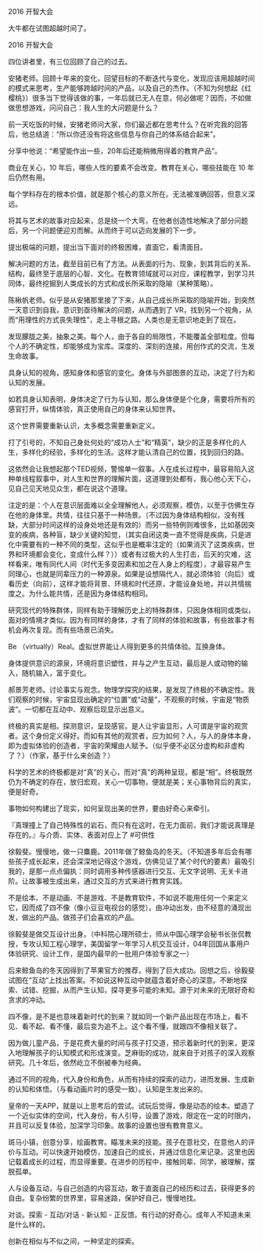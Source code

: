 2016 开智大会

大牛都在试图超越时间了。







2016 开智大会

四位讲者里，有三位回顾了自己的过去。

安猪老师。回顾十年来的变化，回望目标的不断迭代与变化，发现应该用超越时间的模式来思考，生产能够跨越时间的产品，以及自己的杰作。（不知为何想起《红樱桃》）很多当下觉得该做的事，一年后就已无人在意，何必做呢？因而，不如做做思想游戏，问问自己：我人生的大问题是什么？

前一天吃饭的时候，安猪老师问大家，你们最近都在思考什么？在听完我的回答后，他总结道：“所以你还没有将这些信息与你自己的体系结合起来”。

分享中他说：“希望能作出一些，20年后还能稍微用得着的教育产品”。

商业在关心，10 年后，哪些人性的要素不会改变。教育在关心，哪些技能在 10 年后仍然有用。

每个学科存在的根本价值，就是那个核心的意义所在。无法被准确回答，但意义深远。

将其与艺术的故事对应起来，总是绕一个大弯，在他者创造性地解决了部分问题后，另一个问题便迎刃而解。从而终于可以迈向发展的下一步。

提出极端的问题，提出当下面对的终极困难，直面它，看清面目。

解决问题的方法，截至目前已有了方法。从表面的行为、现象，到其背后的关系、结构，最终至于底层的心智、文化。在教育领域就可以对应，课程教学，到学习共同体，最终挖掘到人类成长的方式和成长所采取的隐喻（某种策略）。



陈楸帆老师。似乎是从安猪那里接了下来，从自己成长所采取的隐喻开始，到突然一天意识到自我，意识到亟待解决的问题，从而遇到了 VR，找到另一个视角，从而“用理性的方式丧失理性”，走上寻根之路。人类也是无意识地走到了现在。

发现朦胧之美，抽象之美。每个人，由于各自的局限性，不能覆盖全部粒度。但每个人的不确定性，却能够成为宝库。深度的、深刻的连接，用创作式的交流，生发生命故事。

具身认知的视角，感知身体和感官的变化。身体与外部图景的互动，决定了行为和认知的发展。

如若具身认知表明，身体决定了行为与认知，那么身体便是个化身，需要将所有的感官打开，纵情体验，真正使用自己的身体来认知世界。

这个世界需要重新认识，太多概念需要重新定义。

打了引号的，不知自己身处何处的“成功人士”和“精英”，缺少的正是多样化的人生，多样化的经验，多样化的生活。这样才能认清自己的位置，找到回归的路。

这依然会让我想起那个TED视频，警惕单一叙事。人在成长过程中，最容易陷入这种单线程叙事中，对人生和世界的理解片面，这道理到处都有，我心他心天下心，见自己见天地见众生，都在说这个道理。

注定的是：个人在意识层面难以全全理解他人，必须观察，模仿，以至于仿佛生存在他的身体里。共情，往往只基于一种场景。（不过因为身体结构相似，没有残缺，大部分时间这样的设身处地还是有效的）而另一些特例则难很多，比如基因突变的疾病，各种盲，缺少关键的知觉，（其实自闭这类一直不觉得是疾病，只是进化中需要有的一种不同的类型，这似乎也是概率注定的（如果消灭了这类疾病，世界和环境都会变化，变成什么样？））或者有过极大的人生打击，后天的灾难，这样看来，唯有同代人间（时代无多变因素和加之在人身上的程度），才最容易产生同理心，也就是同辈压力的一种源泉。如果是设想隔代人，就必须体验（向后）或看历史（向前），这样才能将背景、环境和时代还原，才能设身处地，并以共情揣度之。为什么能共情，还是因为身体结构相同。

研究现代的特殊群体，同样有助于理解历史上的特殊群体，只因身体相同或类似，面对的情境才类似。因为有同样的身体，才有了同样的体验和故事，有些故事才有机会再次复现。而有些场景已消失。

Be （virtually）Real。虚拟世界能让人得到更多的共情体验。互换身体。

身体提供意识的源泉，环境将意识塑性，并与之产生互动，最后是人或动物的输入，随机输入，富于变化。



郝景芳老师。讨论事实与观念。物理学探究的结果，是发现了终极的不确定性。我们观察的时候，宇宙显现出确定的“位置”或“动量”，不观察的时候，宇宙是“物质波”。一切都在互动中、观察后现显示出意义。

终极的真实是相。探测意识，呈现感官。是人让宇宙显形，人可谓是宇宙的观赏者。这个身份定义得好。而如有其他的观赏者，应为如何？人，与人的身体本身，即为虚拟体验的创造者，宇宙的荣耀由人赋予。（似乎便不必区分虚构和非虚构了？）（作家，基于什么来创造？）

科学的艺术的终极都是对“真”的关心，而对“真”的两种呈现，都是“相”。终极既然仍为不确定的存在，放归宏观，关心一切事物，便就是美；关心事物背后的真实，便是好奇。

事物如何构建出了现实，如何呈现出美的世界，要由好奇心来牵引。

『真理撞上了自己特殊性的岩石，而只有在这时，在无力面前，我们才能说真理是存在的。』与介质、实体、表面对应上了 #可供性



徐毅斐。慢慢地，做一只麋鹿。2011年做了鲸鱼岛的冬天。（不知道多年后会有哪些孩子成长起来，还会深深地记得这个游戏，仿佛见证了某个时代的要素）最吸引我的，是那一点点偏执：同时调用多种传感器进行交互、无文字说明、无关卡进阶。让故事被生成出来，通过交互的方式来进行教育实践。

不是绘本、不是动画、不是游戏、不是教育软件，不如说不能用任何一个来定义它，因而成了四不像（像小豆豆电视台的感觉）。由冲动出发，由不经意的涌现出发，做出的产品。做孩子们会喜欢的产品。

徐毅斐是做交互设计出身。（中科院心理所硕士，师从中国心理学会秘书长张侃教授，专攻认知工程心理学，美国留学一年学习人机交互设计，04年回国从事用户体验研究、设计工作，是国内最早的一批用户体验专家之一）

后来鲸鱼岛的冬天因得到了苹果官方的推荐，得到了巨大成功。回想之后，徐毅斐试图在“互动”上找出答案。不如说这种互动中就蕴含着好奇心的深意。不断地探索、试错、挖掘，从而产生认知，探寻更多可能的未知。源于对未来的无限好奇和贪求的冲动。

四不像，是不是也意味着新时代的到来？就如同一个新产品出现在市场上，看不见、看不起、看不懂，最后变为追不上。这个看不懂，就跟四不像相关联了。

因为做儿童产品，于是花费大量的时间与孩子打交道，预示着新时代的到来，更深入地理解孩子的认知模式和形成演变。芝麻街的成功，就来自于对孩子的深入观察研究。几十年后，依然屹立不倒被奉为经典。

通过不同的视角，代入身份和角色，从而有持续的探索的动力，进而发展、生成新的认知和体悟。（与看动画片时的感受一致）。认知是生发出来的。

皇帝的一天APP，就是以上思考后的尝试。试玩后觉得，像是动态的绘本。塑造了一个近似实体的空间，代入身份，有人引导，设置了游戏，限定在一定的时限内，并且可以反复体验，加深学习印象。故事的设置也很有教育意义。

斑马小镇，创意分享，绘画教育。瞄准未来的技能。孩子在意社交，在意他人的评价与互动。可以快速开始模仿，加速自己的成长，并通过信息化来记录。这里也因记载着成长的过程，而显得重要。在进步的历程中，接触同辈、同学，被理解，摆脱孤单。

人与设备互动，与自己创造的内容互动，敢于直面自己的经历和过去，获得更多的自由。复杂纷繁的世界里，容易迷路，保护好自己，慢慢地找。



对谈。探索 - 互动/对话 - 新认知 - 正反馈。有行动的好奇心。成年人不知道未来是什么样的。

创新在相似与不似之间，一种坚定的探索。